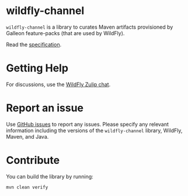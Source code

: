 # wildfly-channel

`wildfly-channel` is a library to curates Maven artifacts provisioned by Galleon feature-packs (that are used by WildFly).

Read the [specification](https://github.com/wildfly-extras/wildfly-channel/blob/main/doc/spec.adoc).

# Getting Help

For discussions, use the [WildFly Zulip chat](https://wildfly.zulipchat.com/).

# Report an issue

Use [GitHub issues](https://github.com/wildfly-extras/wildfly-channel/issues) to report any issues. Please specify any relevant information including the versions of the `wildfly-channel` library, WildFly, Maven, and Java.

# Contribute

You can build the library by running:

```
mvn clean verify
```